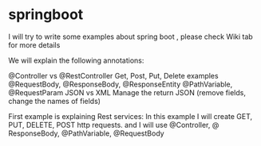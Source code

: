 # springboot
I will try to write some examples about spring boot , please check Wiki tab for more details

We will explain the following annotations:

@Controller vs @RestController
Get, Post, Put, Delete examples
@RequestBody, @ResponseBody, @ResponseEntity
@PathVariable, @RequestParam
JSON vs XML
Manage the return JSON (remove fields, change the names of fields)

First example is explaining Rest services: In this example I will create GET, PUT, DELETE, POST http requests.
and I will use @Controller, @ ResponseBody, @PathVariable, @RequestBody

